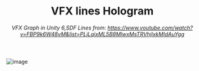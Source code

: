 <header>

<!--
  <<< Author notes: Course header >>>
  Include a 1280×640 image, course title in sentence case, and a concise description in emphasis.
  In your repository settings: enable template repository, add your 1280×640 social image, auto delete head branches.
  Add your open source license, GitHub uses MIT license.
-->

# VFX lines Hologram

_VFX Graph in Unity 6,SDF Lines_
_from: https://www.youtube.com/watch?v=FBP9k6W48vM&list=PLjLqixML5B8MlwxMsTRVhjlxkMIdAuYgg_

</header>

![image](https://github.com/user-attachments/assets/08383be7-79ed-4b96-9fac-39f5d2864bcb)
